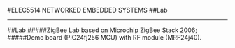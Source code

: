 #ELEC5514 NETWORKED EMBEDDED SYSTEMS
##Lab
****

##Lab
#####ZigBee Lab based on Microchip ZigBee Stack 2006;
#####Demo board (PIC24fj256 MCU) with RF module (MRF24j40).

